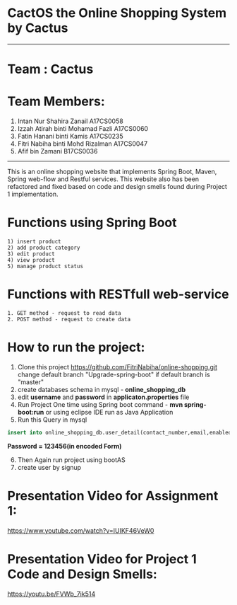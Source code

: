# CactOS the Online Shopping System by Cactus

--------------------------------------------------------------------------------------------------------------------------------------
# Team : Cactus
# Team Members:
  1. Intan Nur Shahira Zanail	A17CS0058
  2. Izzah Atirah binti Mohamad Fazli	A17CS0060
  3. Fatin Hanani binti Kamis	A17CS0235
  4. Fitri Nabiha binti Mohd Rizalman	A17CS0047
  5. Afif bin Zamani	B17CS0036
--------------------------------------------------------------------------------------------------------------------------------------

This is an online shopping website that implements Spring Boot, Maven, Spring web-flow and Restful services. This website also has been refactored and fixed based on code and design smells found during Project 1 implementation.

# Functions using Spring Boot
    1) insert product
    2) add product category
    3) edit product
    4) view product
    5) manage product status


# Functions with RESTfull web-service
    1. GET method - request to read data
    2. POST method - request to create data


# How to run the project:

1. Clone this project https://github.com/FitriNabiha/online-shopping.git change default branch "Upgrade-spring-boot" if default branch is "master"
2. create databases schema in mysql - **online_shopping_db**
3. edit **username** and **password** in **applicaton.properties** file
4. Run Project One time using Spring boot command - **mvn spring-boot:run** or using eclipse IDE run as Java Application
5. Run this Query in mysql

```sql
insert into online_shopping_db.user_detail(contact_number,email,enabled,first_name,last_name,password,role) values ('9876543210','admin@gmail.com',true,'admin','admin','$2a$10$6UVHQoHhpoYZxBB.k9r.deSLTT0RD1Yk8GdggRywGw0Snr8syRDtG','ADMIN')
```

**Password = 123456(in encoded Form)**

6. Then Again run project using bootAS
7. create user by signup

# Presentation Video for Assignment 1: 

https://www.youtube.com/watch?v=IUIKF46VeW0 

# Presentation Video for Project 1 Code and Design Smells:

https://youtu.be/FVWb_7ik514 

### 

